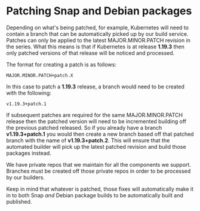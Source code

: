 # Patching Snap and Debian packages

Depending on what's being patched, for example, Kubernetes will need to contain
a branch that can be automatically picked up by our build service. Patches can
only be applied to the latest MAJOR.MINOR.PATCH revision in the series. What
this means is that if Kubernetes is at release **1.19.3** then only patched
versions of that release will be noticed and processed.

The format for creating a patch is as follows:

```
MAJOR.MINOR.PATCH+patch.X
```

In this case to patch a **1.19.3** release, a branch would need to be created with the following:

```
v1.19.3+patch.1
```

If subsequent patches are required for the same MAJOR.MINOR.PATCH release then
the patched version will need to be incremented building off the previous
patched released. So if you already have a branch **v1.19.3+patch.1** you would
then create a new branch based off that patched branch with the name of
**v1.19.3+patch.2**. This will ensure that the automated builder will pick up
the latest patched revision and build those packages instead.

We have private repos that we maintain for all the components we support.
Branches must be created off those private repos in order to be processed by our
builders.

Keep in mind that whatever is patched, those fixes will automatically make it in
to both Snap _and_ Debian package builds to be automatically built and
published.
